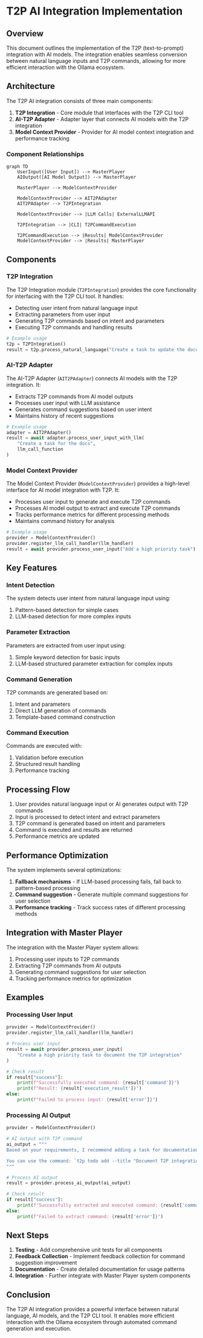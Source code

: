 # T2P AI Integration Implementation

## Overview

This document outlines the implementation of the T2P (text-to-prompt) integration with AI models. The integration enables seamless conversion between natural language inputs and T2P commands, allowing for more efficient interaction with the Ollama ecosystem.

## Architecture

The T2P AI integration consists of three main components:

1. **T2P Integration** - Core module that interfaces with the T2P CLI tool
2. **AI-T2P Adapter** - Adapter layer that connects AI models with the T2P integration
3. **Model Context Provider** - Provider for AI model context integration and performance tracking

### Component Relationships

```mermaid
graph TD
    UserInput([User Input]) --> MasterPlayer
    AIOutput([AI Model Output]) --> MasterPlayer
    
    MasterPlayer --> ModelContextProvider
    
    ModelContextProvider --> AIT2PAdapter
    AIT2PAdapter --> T2PIntegration
    
    ModelContextProvider --> |LLM Calls| ExternalLLMAPI
    
    T2PIntegration --> |CLI| T2PCommandExecution
    
    T2PCommandExecution --> |Results| ModelContextProvider
    ModelContextProvider --> |Results| MasterPlayer
```

## Components

### T2P Integration

The T2P Integration module (`T2PIntegration`) provides the core functionality for interfacing with the T2P CLI tool. It handles:

- Detecting user intent from natural language input
- Extracting parameters from user input
- Generating T2P commands based on intent and parameters
- Executing T2P commands and handling results

```python
# Example usage
t2p = T2PIntegration()
result = t2p.process_natural_language("Create a task to update the documentation")
```

### AI-T2P Adapter

The AI-T2P Adapter (`AIT2PAdapter`) connects AI models with the T2P integration. It:

- Extracts T2P commands from AI model outputs
- Processes user input with LLM assistance
- Generates command suggestions based on user intent
- Maintains history of recent suggestions

```python
# Example usage
adapter = AIT2PAdapter()
result = await adapter.process_user_input_with_llm(
    "Create a task for the docs",
    llm_call_function
)
```

### Model Context Provider

The Model Context Provider (`ModelContextProvider`) provides a high-level interface for AI model integration with T2P. It:

- Processes user input to generate and execute T2P commands
- Processes AI model output to extract and execute T2P commands
- Tracks performance metrics for different processing methods
- Maintains command history for analysis

```python
# Example usage
provider = ModelContextProvider()
provider.register_llm_call_handler(llm_handler)
result = await provider.process_user_input("Add a high priority task")
```

## Key Features

### Intent Detection

The system detects user intent from natural language input using:

1. Pattern-based detection for simple cases
2. LLM-based detection for more complex inputs

### Parameter Extraction

Parameters are extracted from user input using:

1. Simple keyword detection for basic inputs
2. LLM-based structured parameter extraction for complex inputs

### Command Generation

T2P commands are generated based on:

1. Intent and parameters
2. Direct LLM generation of commands
3. Template-based command construction

### Command Execution

Commands are executed with:

1. Validation before execution
2. Structured result handling
3. Performance tracking

## Processing Flow

1. User provides natural language input or AI generates output with T2P commands
2. Input is processed to detect intent and extract parameters
3. T2P command is generated based on intent and parameters
4. Command is executed and results are returned
5. Performance metrics are updated

## Performance Optimization

The system implements several optimizations:

1. **Fallback mechanisms** - If LLM-based processing fails, fall back to pattern-based processing
2. **Command suggestion** - Generate multiple command suggestions for user selection
3. **Performance tracking** - Track success rates of different processing methods

## Integration with Master Player

The integration with the Master Player system allows:

1. Processing user inputs to T2P commands
2. Extracting T2P commands from AI outputs
3. Generating command suggestions for user selection
4. Tracking performance metrics for optimization

## Examples

### Processing User Input

```python
provider = ModelContextProvider()
provider.register_llm_call_handler(llm_handler)

# Process user input
result = await provider.process_user_input(
    "Create a high priority task to document the T2P integration"
)

# Check result
if result["success"]:
    print(f"Successfully executed command: {result['command']}")
    print(f"Result: {result['execution_result']}")
else:
    print(f"Failed to process input: {result['error']}")
```

### Processing AI Output

```python
provider = ModelContextProvider()

# AI output with T2P command
ai_output = """
Based on your requirements, I recommend adding a task for documentation.

You can use the command: `t2p todo add --title "Document T2P integration" --priority 2 --horizon H1 --tags "documentation,integration"`
"""

# Process AI output
result = provider.process_ai_output(ai_output)

# Check result
if result["success"]:
    print(f"Successfully extracted and executed command: {result['command']}")
else:
    print(f"Failed to extract command: {result['error']}")
```

## Next Steps

1. **Testing** - Add comprehensive unit tests for all components
2. **Feedback Collection** - Implement feedback collection for command suggestion improvement
3. **Documentation** - Create detailed documentation for usage patterns
4. **Integration** - Further integrate with Master Player system components

## Conclusion

The T2P AI integration provides a powerful interface between natural language, AI models, and the T2P CLI tool. It enables more efficient interaction with the Ollama ecosystem through automated command generation and execution. 